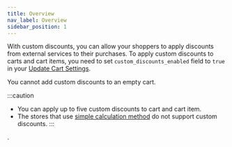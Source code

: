```yaml
---
title: Overview
nav_label: Overview
sidebar_position: 1
---
```


With custom discounts, you can allow your shoppers to apply discounts from external services to their purchases. To apply custom discounts to carts and cart items, you need to set `custom_discounts_enabled` field to `true` in your [Update Cart Settings](/docs/carts/cart-management/cart-settings#put-update-cart-settings).

You cannot add custom discounts to an empty cart.

:::caution
- You can apply up to five custom discounts to cart and cart item.
- The stores that use [simple calculation method](/docs/carts/calculate-totals#simple-calculation-method) do not support custom discounts.
:::

.

